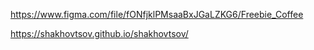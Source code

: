 https://www.figma.com/file/fONfjklPMsaaBxJGaLZKG6/Freebie_Coffee

https://shakhovtsov.github.io/shakhovtsov/
